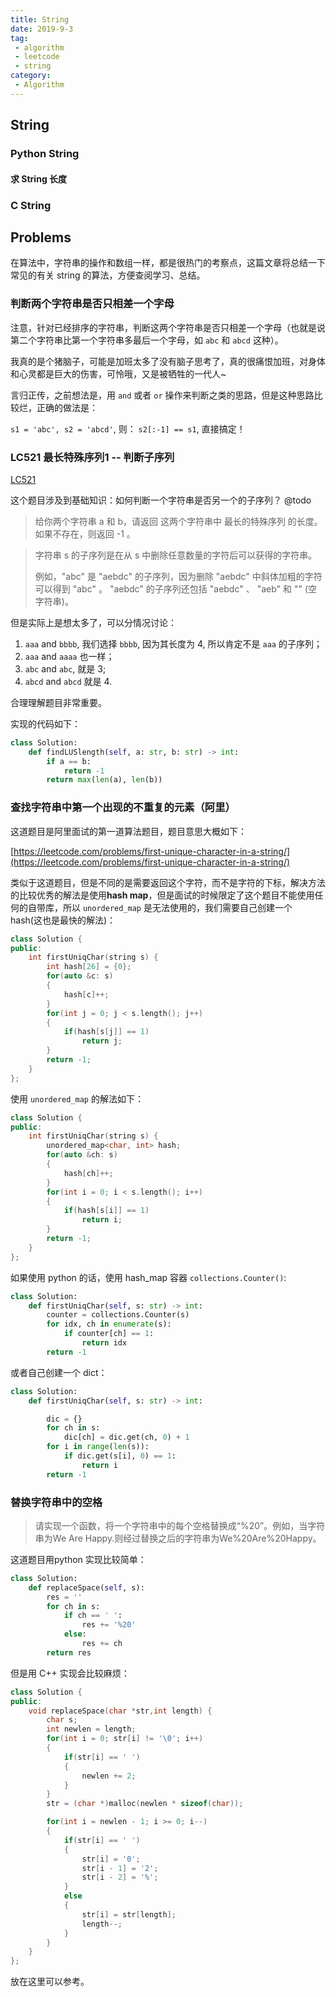 ```yaml
---
title: String
date: 2019-9-3
tag:
 - algorithm
 - leetcode
 - string
category:
 - Algorithm
---
```


## String

### Python String

#### 求 String 长度

### C String


## Problems

在算法中，字符串的操作和数组一样，都是很热门的考察点，这篇文章将总结一下常见的有关 string 的算法，方便查阅学习、总结。

### 判断两个字符串是否只相差一个字母

注意，针对已经排序的字符串，判断这两个字符串是否只相差一个字母（也就是说第二个字符串比第一个字符串多最后一个字母，如 `abc` 和 `abcd` 这种）。

我真的是个猪脑子，可能是加班太多了没有脑子思考了，真的很痛恨加班，对身体和心灵都是巨大的伤害，可怜哦，又是被牺牲的一代人~

言归正传，之前想法是，用 `and` 或者 `or` 操作来判断之类的思路，但是这种思路比较烂，正确的做法是：

`s1 = 'abc', s2 = 'abcd'`, 则： `s2[:-1] == s1`, 直接搞定！


### LC521 最长特殊序列1 -- 判断子序列

[LC521](https://leetcode-cn.com/problems/longest-uncommon-subsequence-i/)

这个题目涉及到基础知识：如何判断一个字符串是否另一个的子序列？ @todo

> 给你两个字符串 a 和 b，请返回 这两个字符串中 最长的特殊序列  的长度。如果不存在，则返回 -1 。

> 字符串 s 的子序列是在从 s 中删除任意数量的字符后可以获得的字符串。
>
> 例如，"abc" 是 "aebdc" 的子序列，因为删除 "aebdc" 中斜体加粗的字符可以得到 "abc" 。 "aebdc" 的子序列还包括 "aebdc" 、 "aeb" 和 "" (空字符串)。


但是实际上是想太多了，可以分情况讨论：

1. `aaa` and `bbbb`, 我们选择 `bbbb`, 因为其长度为 4, 所以肯定不是 `aaa` 的子序列；
2. `aaa` and `aaaa` 也一样；
3. `abc` and `abc`, 就是 3;
4. `abcd` and `abcd` 就是 4.

合理理解题目非常重要。

实现的代码如下：

```python
class Solution:
    def findLUSlength(self, a: str, b: str) -> int:
        if a == b:
            return -1
        return max(len(a), len(b))
```


### 查找字符串中第一个出现的不重复的元素（阿里）

这道题目是阿里面试的第一道算法题目，题目意思大概如下：

[https://leetcode.com/problems/first-unique-character-in-a-string/](https://leetcode.com/problems/first-unique-character-in-a-string/)

类似于这道题目，但是不同的是需要返回这个字符，而不是字符的下标，解决方法的比较优秀的解法是使用**hash map**，但是面试的时候限定了这个题目不能使用任何的自带库，所以 `unordered_map` 是无法使用的，我们需要自己创建一个 hash(这也是最快的解法)：

```cpp
class Solution {
public:
    int firstUniqChar(string s) {
        int hash[26] = {0};
        for(auto &c: s)
        {
            hash[c]++;
        }
        for(int j = 0; j < s.length(); j++)
        {
            if(hash[s[j]] == 1)
                return j;
        }
        return -1;
    }
};
```

使用 `unordered_map` 的解法如下：

```cpp
class Solution {
public:
    int firstUniqChar(string s) {
        unordered_map<char, int> hash;
        for(auto &ch: s)
        {
            hash[ch]++;
        }
        for(int i = 0; i < s.length(); i++)
        {
            if(hash[s[i]] == 1)
                return i;
        }
        return -1;
    }
};


```

如果使用 python 的话，使用 hash_map 容器 `collections.Counter()`:

```py
class Solution:
    def firstUniqChar(self, s: str) -> int:
        counter = collections.Counter(s)
        for idx, ch in enumerate(s):
            if counter[ch] == 1:
                return idx
        return -1
```

或者自己创建一个 dict：

```py
class Solution:
    def firstUniqChar(self, s: str) -> int:

        dic = {}
        for ch in s:
            dic[ch] = dic.get(ch, 0) + 1
        for i in range(len(s)):
            if dic.get(s[i], 0) == 1:
                return i
        return -1
```

### 替换字符串中的空格

> 请实现一个函数，将一个字符串中的每个空格替换成“%20”。例如，当字符串为We Are Happy.则经过替换之后的字符串为We%20Are%20Happy。

这道题目用python 实现比较简单：

```py
class Solution:
    def replaceSpace(self, s):
        res = ''
        for ch in s:
            if ch == ' ':
                res += '%20'
            else:
                res += ch
        return res
```

但是用 C++ 实现会比较麻烦：

```cpp
class Solution {
public:
    void replaceSpace(char *str,int length) {
        char s;
        int newlen = length;
        for(int i = 0; str[i] != '\0'; i++)
        {
            if(str[i] == ' ')
            {
                newlen += 2;
            }
        }
        str = (char *)malloc(newlen * sizeof(char));

        for(int i = newlen - 1; i >= 0; i--)
        {
            if(str[i] == ' ')
            {
                str[i] = '0';
                str[i - 1] = '2';
                str[i - 2] = '%';
            }
            else
            {
                str[i] = str[length];
                length--;
            }
        }
    }
};
```

放在这里可以参考。
